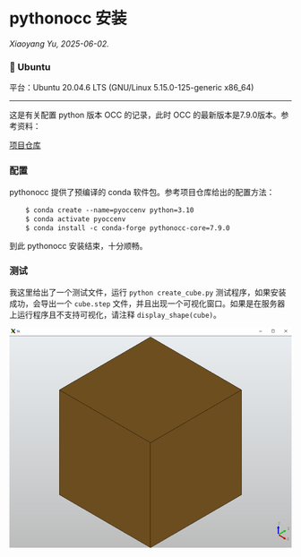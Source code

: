 # pythonocc 安装

*Xiaoyang Yu, 2025-06-02.*

### :penguin: Ubuntu

平台：Ubuntu 20.04.6 LTS (GNU/Linux 5.15.0-125-generic x86_64)

---

这是有关配置 python 版本 OCC 的记录，此时 OCC 的最新版本是7.9.0版本。参考资料：

[项目仓库](https://github.com/tpaviot/pythonocc-core)


### 配置

pythonocc 提供了预编译的 conda 软件包。参考项目仓库给出的配置方法：


        $ conda create --name=pyoccenv python=3.10
        $ conda activate pyoccenv
        $ conda install -c conda-forge pythonocc-core=7.9.0

到此 pythonocc 安装结束，十分顺畅。

### 测试

我这里给出了一个测试文件，运行 `python create_cube.py` 测试程序，如果安装成功，会导出一个 `cube.step` 文件，并且出现一个可视化窗口。如果是在服务器上运行程序且不支持可视化，请注释 `display_shape(cube)`。

![](.img/cube.png)